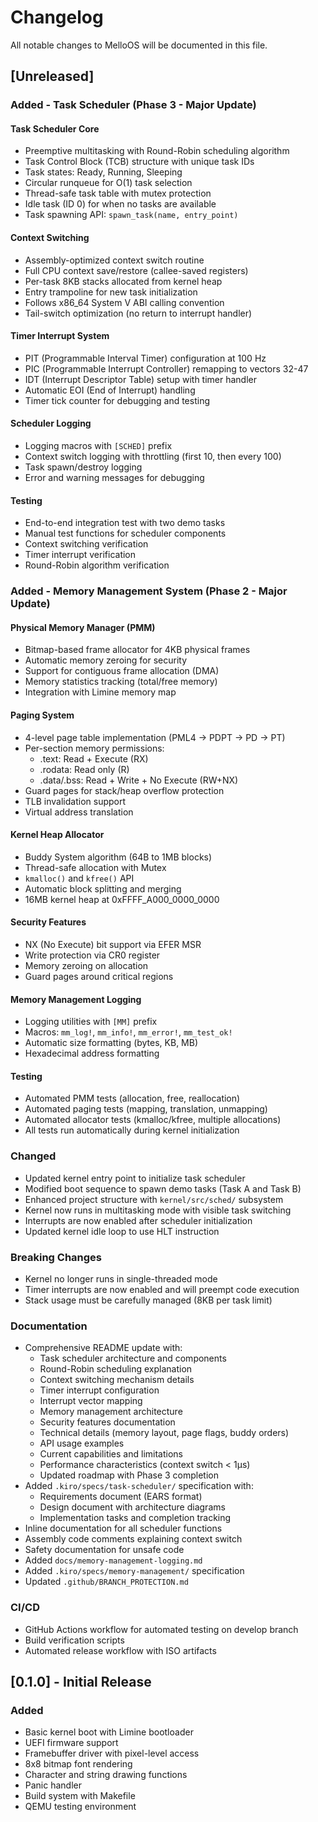 # Changelog

All notable changes to MelloOS will be documented in this file.

## [Unreleased]

### Added - Task Scheduler (Phase 3 - Major Update)

#### Task Scheduler Core
- Preemptive multitasking with Round-Robin scheduling algorithm
- Task Control Block (TCB) structure with unique task IDs
- Task states: Ready, Running, Sleeping
- Circular runqueue for O(1) task selection
- Thread-safe task table with mutex protection
- Idle task (ID 0) for when no tasks are available
- Task spawning API: `spawn_task(name, entry_point)`

#### Context Switching
- Assembly-optimized context switch routine
- Full CPU context save/restore (callee-saved registers)
- Per-task 8KB stacks allocated from kernel heap
- Entry trampoline for new task initialization
- Follows x86_64 System V ABI calling convention
- Tail-switch optimization (no return to interrupt handler)

#### Timer Interrupt System
- PIT (Programmable Interval Timer) configuration at 100 Hz
- PIC (Programmable Interrupt Controller) remapping to vectors 32-47
- IDT (Interrupt Descriptor Table) setup with timer handler
- Automatic EOI (End of Interrupt) handling
- Timer tick counter for debugging and testing

#### Scheduler Logging
- Logging macros with `[SCHED]` prefix
- Context switch logging with throttling (first 10, then every 100)
- Task spawn/destroy logging
- Error and warning messages for debugging

#### Testing
- End-to-end integration test with two demo tasks
- Manual test functions for scheduler components
- Context switching verification
- Timer interrupt verification
- Round-Robin algorithm verification

### Added - Memory Management System (Phase 2 - Major Update)

#### Physical Memory Manager (PMM)
- Bitmap-based frame allocator for 4KB physical frames
- Automatic memory zeroing for security
- Support for contiguous frame allocation (DMA)
- Memory statistics tracking (total/free memory)
- Integration with Limine memory map

#### Paging System
- 4-level page table implementation (PML4 → PDPT → PD → PT)
- Per-section memory permissions:
  - .text: Read + Execute (RX)
  - .rodata: Read only (R)
  - .data/.bss: Read + Write + No Execute (RW+NX)
- Guard pages for stack/heap overflow protection
- TLB invalidation support
- Virtual address translation

#### Kernel Heap Allocator
- Buddy System algorithm (64B to 1MB blocks)
- Thread-safe allocation with Mutex
- `kmalloc()` and `kfree()` API
- Automatic block splitting and merging
- 16MB kernel heap at 0xFFFF_A000_0000_0000

#### Security Features
- NX (No Execute) bit support via EFER MSR
- Write protection via CR0 register
- Memory zeroing on allocation
- Guard pages around critical regions

#### Memory Management Logging
- Logging utilities with `[MM]` prefix
- Macros: `mm_log!`, `mm_info!`, `mm_error!`, `mm_test_ok!`
- Automatic size formatting (bytes, KB, MB)
- Hexadecimal address formatting

#### Testing
- Automated PMM tests (allocation, free, reallocation)
- Automated paging tests (mapping, translation, unmapping)
- Automated allocator tests (kmalloc/kfree, multiple allocations)
- All tests run automatically during kernel initialization

### Changed

- Updated kernel entry point to initialize task scheduler
- Modified boot sequence to spawn demo tasks (Task A and Task B)
- Enhanced project structure with `kernel/src/sched/` subsystem
- Kernel now runs in multitasking mode with visible task switching
- Interrupts are now enabled after scheduler initialization
- Updated kernel idle loop to use HLT instruction

### Breaking Changes

- Kernel no longer runs in single-threaded mode
- Timer interrupts are now enabled and will preempt code execution
- Stack usage must be carefully managed (8KB per task limit)

### Documentation

- Comprehensive README update with:
  - Task scheduler architecture and components
  - Round-Robin scheduling explanation
  - Context switching mechanism details
  - Timer interrupt configuration
  - Interrupt vector mapping
  - Memory management architecture
  - Security features documentation
  - Technical details (memory layout, page flags, buddy orders)
  - API usage examples
  - Current capabilities and limitations
  - Performance characteristics (context switch < 1μs)
  - Updated roadmap with Phase 3 completion
- Added `.kiro/specs/task-scheduler/` specification with:
  - Requirements document (EARS format)
  - Design document with architecture diagrams
  - Implementation tasks and completion tracking
- Inline documentation for all scheduler functions
- Assembly code comments explaining context switch
- Safety documentation for unsafe code
- Added `docs/memory-management-logging.md`
- Added `.kiro/specs/memory-management/` specification
- Updated `.github/BRANCH_PROTECTION.md`

### CI/CD

- GitHub Actions workflow for automated testing on develop branch
- Build verification scripts
- Automated release workflow with ISO artifacts

## [0.1.0] - Initial Release

### Added

- Basic kernel boot with Limine bootloader
- UEFI firmware support
- Framebuffer driver with pixel-level access
- 8x8 bitmap font rendering
- Character and string drawing functions
- Panic handler
- Build system with Makefile
- QEMU testing environment

